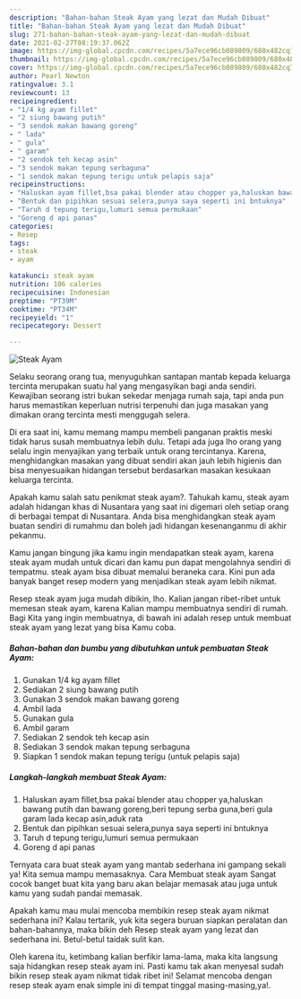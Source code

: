 ```yaml
---
description: "Bahan-bahan Steak Ayam yang lezat dan Mudah Dibuat"
title: "Bahan-bahan Steak Ayam yang lezat dan Mudah Dibuat"
slug: 271-bahan-bahan-steak-ayam-yang-lezat-dan-mudah-dibuat
date: 2021-02-27T08:19:37.062Z
image: https://img-global.cpcdn.com/recipes/5a7ece96cb089809/680x482cq70/steak-ayam-foto-resep-utama.jpg
thumbnail: https://img-global.cpcdn.com/recipes/5a7ece96cb089809/680x482cq70/steak-ayam-foto-resep-utama.jpg
cover: https://img-global.cpcdn.com/recipes/5a7ece96cb089809/680x482cq70/steak-ayam-foto-resep-utama.jpg
author: Pearl Newton
ratingvalue: 3.1
reviewcount: 13
recipeingredient:
- "1/4 kg ayam fillet"
- "2 siung bawang putih"
- "3 sendok makan bawang goreng"
- " lada"
- " gula"
- " garam"
- "2 sendok teh kecap asin"
- "3 sendok makan tepung serbaguna"
- "1 sendok makan tepung terigu untuk pelapis saja"
recipeinstructions:
- "Haluskan ayam fillet,bsa pakai blender atau chopper ya,haluskan bawang putih dan bawang goreng,beri tepung serba guna,beri gula garam lada kecap asin,aduk rata"
- "Bentuk dan pipihkan sesuai selera,punya saya seperti ini bntuknya"
- "Taruh d tepung terigu,lumuri semua permukaan"
- "Goreng d api panas"
categories:
- Resep
tags:
- steak
- ayam

katakunci: steak ayam 
nutrition: 106 calories
recipecuisine: Indonesian
preptime: "PT39M"
cooktime: "PT34M"
recipeyield: "1"
recipecategory: Dessert

---
```



![Steak Ayam](https://img-global.cpcdn.com/recipes/5a7ece96cb089809/680x482cq70/steak-ayam-foto-resep-utama.jpg)

Selaku seorang orang tua, menyuguhkan santapan mantab kepada keluarga tercinta merupakan suatu hal yang mengasyikan bagi anda sendiri. Kewajiban seorang istri bukan sekedar menjaga rumah saja, tapi anda pun harus memastikan keperluan nutrisi terpenuhi dan juga masakan yang dimakan orang tercinta mesti menggugah selera.

Di era  saat ini, kamu memang mampu membeli panganan praktis meski tidak harus susah membuatnya lebih dulu. Tetapi ada juga lho orang yang selalu ingin menyajikan yang terbaik untuk orang tercintanya. Karena, menghidangkan masakan yang dibuat sendiri akan jauh lebih higienis dan bisa menyesuaikan hidangan tersebut berdasarkan masakan kesukaan keluarga tercinta. 



Apakah kamu salah satu penikmat steak ayam?. Tahukah kamu, steak ayam adalah hidangan khas di Nusantara yang saat ini digemari oleh setiap orang di berbagai tempat di Nusantara. Anda bisa menghidangkan steak ayam buatan sendiri di rumahmu dan boleh jadi hidangan kesenanganmu di akhir pekanmu.

Kamu jangan bingung jika kamu ingin mendapatkan steak ayam, karena steak ayam mudah untuk dicari dan kamu pun dapat mengolahnya sendiri di tempatmu. steak ayam bisa dibuat memalui beraneka cara. Kini pun ada banyak banget resep modern yang menjadikan steak ayam lebih nikmat.

Resep steak ayam juga mudah dibikin, lho. Kalian jangan ribet-ribet untuk memesan steak ayam, karena Kalian mampu membuatnya sendiri di rumah. Bagi Kita yang ingin membuatnya, di bawah ini adalah resep untuk membuat steak ayam yang lezat yang bisa Kamu coba.

<!--inarticleads1-->

##### Bahan-bahan dan bumbu yang dibutuhkan untuk pembuatan Steak Ayam:

1. Gunakan 1/4 kg ayam fillet
1. Sediakan 2 siung bawang putih
1. Gunakan 3 sendok makan bawang goreng
1. Ambil  lada
1. Gunakan  gula
1. Ambil  garam
1. Sediakan 2 sendok teh kecap asin
1. Sediakan 3 sendok makan tepung serbaguna
1. Siapkan 1 sendok makan tepung terigu (untuk pelapis saja)




<!--inarticleads2-->

##### Langkah-langkah membuat Steak Ayam:

1. Haluskan ayam fillet,bsa pakai blender atau chopper ya,haluskan bawang putih dan bawang goreng,beri tepung serba guna,beri gula garam lada kecap asin,aduk rata
1. Bentuk dan pipihkan sesuai selera,punya saya seperti ini bntuknya
1. Taruh d tepung terigu,lumuri semua permukaan
1. Goreng d api panas




Ternyata cara buat steak ayam yang mantab sederhana ini gampang sekali ya! Kita semua mampu memasaknya. Cara Membuat steak ayam Sangat cocok banget buat kita yang baru akan belajar memasak atau juga untuk kamu yang sudah pandai memasak.

Apakah kamu mau mulai mencoba membikin resep steak ayam nikmat sederhana ini? Kalau tertarik, yuk kita segera buruan siapkan peralatan dan bahan-bahannya, maka bikin deh Resep steak ayam yang lezat dan sederhana ini. Betul-betul taidak sulit kan. 

Oleh karena itu, ketimbang kalian berfikir lama-lama, maka kita langsung saja hidangkan resep steak ayam ini. Pasti kamu tak akan menyesal sudah bikin resep steak ayam nikmat tidak ribet ini! Selamat mencoba dengan resep steak ayam enak simple ini di tempat tinggal masing-masing,ya!.

